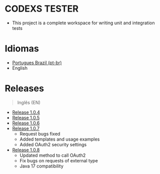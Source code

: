 # CODEXS TESTER
- This project is a complete workspace for writing unit and integration tests


# Idiomas

- <a href="README.md">Portugues Brazil (pt-br)</a>
- English


# Releases

> Inglês (EN)

- <a href="data/en/EN-RELEASE_1.0.4.md">Release 1.0.4</a>
- <a href="data/en/EN-RELEASE_1.0.5.md">Release 1.0.5</a>
- <a href="data/en/EN-RELEASE_1.0.6.md">Release 1.0.6</a>
- <a href="data/en/EN-RELEASE_1.0.7.md">Release 1.0.7</a>
  - Request bugs fixed 
  - Added templates and usage examples
  - Added OAuth2 security settings
- <a href="data/en/RELEASE_1.0.8.md">Release 1.0.8</a>
  - Updated method to call OAuth2
  - Fix bugs on requests of external type
  - Java 17 compatibility
